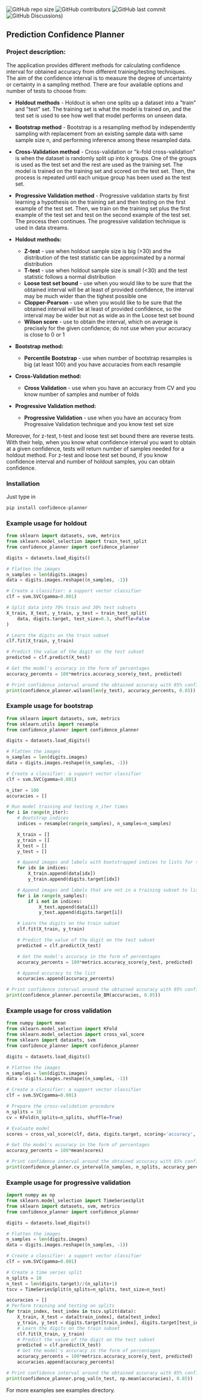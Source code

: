 <!-- [![Python 3.x](https://img.shields.io/badge/python-3.6-blue.svg)](https://www.python.org/downloads/release/python-360/)
[![License: MIT](https://img.shields.io/badge/License-MIT-yellow.svg)](https://opensource.org/licenses/MIT)
![Package tester](https://github.com/Lorakszak/prediction-confidence-planner/actions/workflows/package-tester.yml/badge.svg)
![Package upload](https://github.com/Lorakszak/prediction-confidence-planner/actions/workflows/python-publish.yml/badge.svg) -->
![GitHub repo size](https://img.shields.io/github/repo-size/Lorakszak/prediction-confidence-planner)
![GitHub contributors](https://img.shields.io/github/contributors/Lorakszak/prediction-confidence-planner)
![GitHub last commit](https://img.shields.io/github/last-commit/Lorakszak/prediction-confidence-planner)
![GitHub Discussions](https://img.shields.io/github/discussions/Lorakszak/prediction-confidence-planner))
 
## Prediction Confidence Planner

### Project description:
The application provides different methods for calculating confidence interval for obtained accuracy from different training/testing techniques. The aim of the confidence interval is to measure the degree of uncertainty or certainty in a sampling method. There are four available options and number of tests to choose from:
- **Holdout methods** - Holdout  is  when  one  splits  up  a  dataset  into  a  "train"  and "test"  set.  The  training  set  is  what  the  model  is  trained  on,  and  the  test  set is  used  to  see  how  well  that  model  performs  on  unseen  data.
 - **Bootstrap method** - Bootstrap is a resampling method by independently  sampling  with  replacement  from  an  existing  sample  data  with same sample size n, and performing inference among these resampled data.
 - **Cross-Validation method** - Cross-validation or "k-fold cross-validation" is when the dataset is randomly split up into k groups. One of the groups is used as the test set and the rest are used as the training set. The model is trained on the training set and scored on the test set. Then, the process is repeated until each unique group has been used as the test set.
 - **Progressive Validation method** - Progressive validation starts by first learning a hypothesis on the training set and then testing on the first example of the test set. Then, we train on the training set plus the first example of the test set and test on the second example of the test set. The process then continues. The progressive validation technique is used in data streams.

 - **Holdout methods:**
   - **Z-test** - use when holdout sample size is big (>30) and the distribution of the test statistic can be approximated by a normal distribution
   - **T-test** - use when holdout sample size is small (<30) and the test statistic follows a normal distribution
   - **Loose test set bound** - use when you would like to be sure that the obtained interval will be at least of provided confidence, the interval may be much wider than the tighest possible one
   - **Clopper-Pearson** - use when you would like to be sure that the obtained interval will be at least of provided confidence, so the interval may be wider but not as wide as in the Loose test set bound
   - **Wilson score** - use to obtain the interval, which on average is precisely for the given confidence; do not use when your accuracy is close to 0 or 1
 - **Bootstrap method:**
   - **Percentile Bootstrap** - use when number of bootstrap resamples is big (at least 100) and you have accuracies from each resample
 - **Cross-Validation method:**
   - **Cross Validation** - use when you have an accuracy from CV and you know number of samples and number of folds
 - **Progressive Validation method:**
   - **Progressive Validation** - use when you have an accuracy from Progressive Validation technique and you know test set size
    
Moreover, for z-test, t-test and loose test set bound there are reverse tests. With their help, when you know what confidence interval you want to obtain at a given confidence, tests will return number of samples needed for a holdout method.
For z-test and loose test set bound, if you know confidence interval and number of holdout samples, you can obtain confidence.

### Installation
Just type in
```bash
pip install confidence-planner
```

### Example usage for holdout
```python
from sklearn import datasets, svm, metrics
from sklearn.model_selection import train_test_split
from confidence_planner import confidence_planner

digits = datasets.load_digits()

# Flatten the images
n_samples = len(digits.images)
data = digits.images.reshape((n_samples, -1))

# Create a classifier: a support vector classifier
clf = svm.SVC(gamma=0.001)

# Split data into 70% train and 30% test subsets
X_train, X_test, y_train, y_test = train_test_split(
    data, digits.target, test_size=0.3, shuffle=False
)

# Learn the digits on the train subset
clf.fit(X_train, y_train)

# Predict the value of the digit on the test subset
predicted = clf.predict(X_test)

# Get the model's accuracy in the form of percentages
accuracy_percents = 100*metrics.accuracy_score(y_test, predicted)

# Print confidence interval around the obtained accuracy with 85% confidence
print(confidence_planner.wilson(len(y_test), accuracy_percents, 0.85))
```


### Example usage for bootstrap
```python
from sklearn import datasets, svm, metrics
from sklearn.utils import resample
from confidence_planner import confidence_planner

digits = datasets.load_digits()

# Flatten the images
n_samples = len(digits.images)
data = digits.images.reshape((n_samples, -1))

# Create a classifier: a support vector classifier
clf = svm.SVC(gamma=0.001)

n_iter = 100
accuracies = []

# Run model training and testing n_iter times
for i in range(n_iter):
    # Bootstrap indices
    indices = resample(range(n_samples), n_samples=n_samples)

    X_train = []
    y_train = []
    X_test = []
    y_test = []

    # Append images and labels with bootstrapped indices to lists for training
    for idx in indices:
        X_train.append(data[idx])
        y_train.append(digits.target[idx])

    # Append images and labels that are not in a training subset to lists for testing
    for i in range(n_samples):
        if i not in indices:
            X_test.append(data[i])
            y_test.append(digits.target[i])

    # Learn the digits on the train subset
    clf.fit(X_train, y_train)

    # Predict the value of the digit on the test subset
    predicted = clf.predict(X_test)

    # Get the model's accuracy in the form of percentages
    accuracy_percents = 100*metrics.accuracy_score(y_test, predicted)

    # Append accuracy to the list
    accuracies.append(accuracy_percents)

# Print confidence interval around the obtained accuracy with 85% confidence
print(confidence_planner.percentile_BM(accuracies, 0.85))
```


### Example usage for cross validation
```python
from numpy import mean
from sklearn.model_selection import KFold
from sklearn.model_selection import cross_val_score
from sklearn import datasets, svm
from confidence_planner import confidence_planner

digits = datasets.load_digits()

# Flatten the images
n_samples = len(digits.images)
data = digits.images.reshape((n_samples, -1))

# Create a classifier: a support vector classifier
clf = svm.SVC(gamma=0.001)

# Prepare the cross-validation procedure
n_splits = 10
cv = KFold(n_splits=n_splits, shuffle=True)

# Evaluate model
scores = cross_val_score(clf, data, digits.target, scoring='accuracy', cv=cv, n_jobs=-1)

# Get the model's accuracy in the form of percentages
accuracy_percents = 100*mean(scores)

# Print confidence interval around the obtained accuracy with 85% confidence
print(confidence_planner.cv_interval(n_samples, n_splits, accuracy_percents, 0.85))
```


### Example usage for progressive validation
```python
import numpy as np
from sklearn.model_selection import TimeSeriesSplit
from sklearn import datasets, svm, metrics
from confidence_planner import confidence_planner

digits = datasets.load_digits()

# Flatten the images
n_samples = len(digits.images)
data = digits.images.reshape((n_samples, -1))

# Create a classifier: a support vector classifier
clf = svm.SVC(gamma=0.001)

# Create a time series split
n_splits = 10
n_test = len(digits.target)//(n_splits+1)
tscv = TimeSeriesSplit(n_splits=n_splits, test_size=n_test)

accuracies = []
# Perform training and testing on splits
for train_index, test_index in tscv.split(data):
    X_train, X_test = data[train_index], data[test_index]
    y_train, y_test = digits.target[train_index], digits.target[test_index]
    # Learn the digits on the train subset
    clf.fit(X_train, y_train)
    # Predict the value of the digit on the test subset
    predicted = clf.predict(X_test)
    # Get the model's accuracy in the form of percentages
    accuracy_percents = 100*metrics.accuracy_score(y_test, predicted)
    accuracies.append(accuracy_percents)

# Print confidence interval around the obtained accuracy with 85% confidence
print(confidence_planner.prog_val(n_test, np.mean(accuracies), 0.85))
```

For more examples see examples directory.
